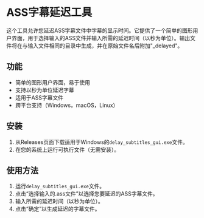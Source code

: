 # ASS字幕延迟工具

这个工具允许您延迟ASS字幕文件中字幕的显示时间。它提供了一个简单的图形用户界面，用于选择输入的ASS文件并输入所需的延迟时间（以秒为单位）。输出文件将在与输入文件相同的目录中生成，并在原始文件名后附加"_delayed"。

## 功能

- 简单的图形用户界面，易于使用
- 支持以秒为单位延迟字幕
- 适用于ASS字幕文件
- 跨平台支持（Windows，macOS，Linux）

## 安装

1. 从Releases页面下载适用于Windows的`delay_subtitles_gui.exe`文件。
2. 在您的系统上运行可执行文件（无需安装）。

## 使用方法

1. 运行`delay_subtitles_gui.exe`文件。
2. 点击“选择输入的.ass文件”以选择您要延迟的ASS字幕文件。
3. 输入所需的延迟时间（以秒为单位）。
4. 点击“确定”以生成延迟的字幕文件。
